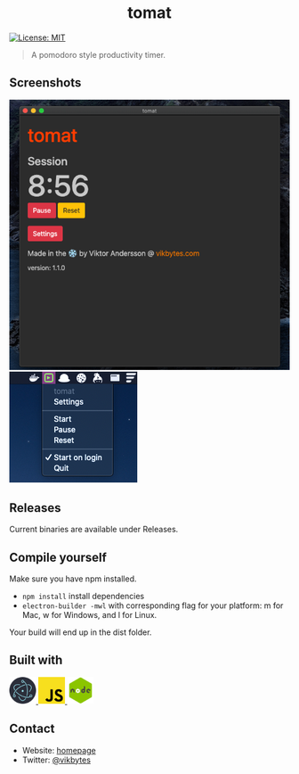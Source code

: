 <h1 align="center">tomat</h1>
<p>
  <a href="#" target="_blank">
    <img alt="License: MIT" src="https://img.shields.io/github/license/vikbytes/tomat-electron?style=for-the-badge" />
  </a>
</p>

> A pomodoro style productivity timer.

## Screenshots

<img src="./img/settings-screenshot.png" />
<img src="./img/tray-screenshot.png" />

## Releases

Current binaries are available under Releases.

## Compile yourself

Make sure you have npm installed.

- `npm install` install dependencies
- `electron-builder -mwl` with corresponding flag for your platform:
  m for Mac, w for Windows, and l for Linux.

Your build will end up in the dist folder.

## Built with

<p float="left">
  <a href="https://www.electronjs.org/" target="_blank">
    <img src="./img/electronjs.png" width=48px height=48px />
  </a>
  <a href="https://en.wikipedia.org/wiki/JavaScript" target="_blank">
    <img src="./img/js.png" width=48px height=48px />
  </a>
  <a href="https://nodejs.org/en/" target="_blank">
    <img src="./img/nodejs.png" width=48px height=48px />
  </a>
</p>

## Contact

- Website: [homepage](https://www.vikbytes.com)
- Twitter: [@vikbytes](https://twitter.com/vikbytes)
